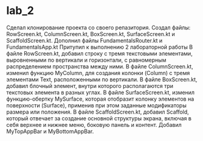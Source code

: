 # lab_2
Сделал клонирование проекта со своего репазитория.
Создал файлы: RowScreen.kt, ColumnScreen.kt, BoxScreen.kt, SurfaceScreen.kt и ScaffoldScreen.kt.
Дополнил файлы FundamentalsRouter.kt и FundamentalsApp.kt
Притупил к выполнению 2 лабораторной работы
В файле RowScreen.kt, добавил строку с тремя текстовыми элементами, выровненными по вертикали и горизонтали, с равномерным распределением пространства между ними.
В файле ColumnScreen.kt, изменил функцию MyColumn, для создания колонки (Column) с тремя элементами Text, расположенными по вертикали.
В файле BoxScreen.kt, добавил блочный элемент, внутри которого располагаются три текстовых элемента в разных углах.
В файле SurfaceScreen.kt, изменил функцию-обертку MySurface, которая отобразит колонку элементов на поверхности (Surface), применив при этом заданные модификаторы размера или положения.
В файле ScaffoldScreen.kt, добавил Scaffold, который отвечает за создание основной структуры экрана, включая в себя верхнее и нижнее меню, боковую панель и контент. Добавил MyTopAppBar и MyBottomAppBar.
